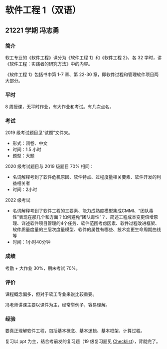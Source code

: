 # 软件工程 1（双语）

## 21221 学期 冯志勇

### 简介

软工专业的《软件工程》课分为《软件工程 1》和《软件工程 2》，各 32 学时，讲《软件工程：实践者的研究方法》中的内容。

《软件工程 1》包括书中第 1-7 章、第 22-30 章，即软件过程和管理软件项目两大部分。

### 平时

8 周授课，无平时作业，有大作业和考试。有几次点名。

### 考试

2019 级考试题目见“试题”文件夹。

- 形式：闭卷、中文
- 时间：1.5 小时
- 题型：大题

2020 级考试题目与 2019 级题目 70% 相同：

- 名词解释考到了软件危机原因、软件特点、过程度量相关要素、软件开发的利益相关者
- 时间：2小时

2022 级考试

- 名词解释考到了软件工程的三要素、能力成熟度模型集成CMMI、“团队毒性”表现在那几个和方面？如何避免“团队毒性”？、简述工程成本变更倍增原理、详述软件项目管理的4个任务、软件范围考虑因素、软件过程改进框架、软件质量度量的三层次度量模型、软件的属性有哪些、技术变更生命周期曲线等
- 时间：1小时40分钟

### 成绩

考勤 + 大作业 30%，期末考试 70%。

### 评价

课程概念偏多，但对于软工专业来说比较重要。

冯老师讲课主要以课件为主，经常举例子，容易理解。

### 经验

要真正理解软件工程，包括基本概念、基本逻辑、基本框架、计算过程。

复习以 ppt 为主，结合考前发的复习题（19 级复习题见 [Checklist](./复习题/README.md)），背就完了。
